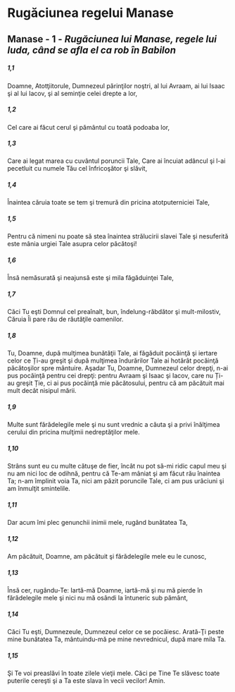 # Rugăciunea regelui Manase

## Manase - 1 - *Rugăciunea lui Manase, regele lui Iuda, când se afla el ca rob în Babilon*

##### 1,1
Doamne, Atotţiitorule, Dumnezeul părinţilor noştri, al lui Avraam, ai lui Isaac şi al lui Iacov, şi al seminţie celei drepte a lor,

##### 1,2
Cel care ai făcut cerul şi pământul cu toată podoaba lor,

##### 1,3
Care ai legat marea cu cuvântul poruncii Tale, Care ai încuiat adâncul şi l-ai pecetluit cu numele Tău cel înfricoşător şi slăvit,

##### 1,4
Înaintea căruia toate se tem şi tremură din pricina atotputerniciei Tale,

##### 1,5
Pentru că nimeni nu poate să stea înaintea strălucirii slavei Tale şi nesuferită este mânia urgiei Tale asupra celor păcătoşi!

##### 1,6
Însă nemăsurată şi neajunsă este şi mila făgăduinţei Tale,

##### 1,7
Căci Tu eşti Domnul cel preaînalt, bun, îndelung-răbdător şi mult-milostiv, Căruia Îi pare rău de răutăţile oamenilor.

##### 1,8
Tu, Doamne, după mulţimea bunătăţii Tale, ai făgăduit pocăinţă şi iertare celor ce Ți-au greşit şi după mulţimea îndurărilor Tale ai hotărât pocăinţă păcătoşilor spre mântuire. Aşadar Tu, Doamne, Dumnezeul celor drepţi, n-ai pus pocăinţă pentru cei drepţi: pentru Avraam şi Isaac şi Iacov, care nu Ți-au greşit Ție, ci ai pus pocăinţă mie păcătosului, pentru că am păcătuit mai mult decât nisipul mării.

##### 1,9
Multe sunt fărădelegile mele şi nu sunt vrednic a căuta şi a privi înălţimea cerului din pricina mulţimii nedreptăţilor mele.

##### 1,10
Strâns sunt eu cu multe cătuşe de fier, încât nu pot să-mi ridic capul meu şi nu am nici loc de odihnă, pentru că Te-am mâniat şi am făcut rău înaintea Ta; n-am împlinit voia Ta, nici am păzit poruncile Tale, ci am pus urâciuni şi am înmulţit smintelile.

##### 1,11
Dar acum îmi plec genunchii inimii mele, rugând bunătatea Ta,

##### 1,12
Am păcătuit, Doamne, am păcătuit şi fărădelegile mele eu le cunosc,

##### 1,13
Însă cer, rugându-Te: Iartă-mă Doamne, iartă-mă şi nu mă pierde în fărădelegile mele şi nici nu mă osândi la întuneric sub pământ,

##### 1,14
Căci Tu eşti, Dumnezeule, Dumnezeul celor ce se pocăiesc. Arată-Ţi peste mine bunătatea Ta, mântuindu-mă pe mine nevrednicul, după mare mila Ta.

##### 1,15
Şi Te voi preaslăvi în toate zilele vieţii mele. Căci pe Tine Te slăvesc toate puterile cereşti şi a Ta este slava în vecii vecilor! Amin.

